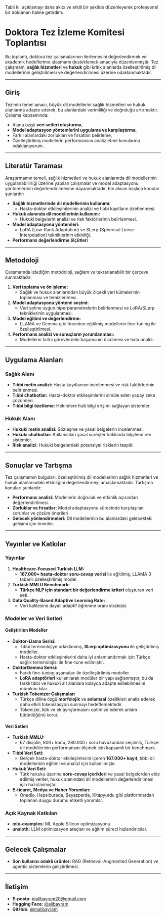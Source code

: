Tabii ki, açıklamayı daha akıcı ve etkili bir şekilde düzenleyerek profesyonel bir doküman haline getirdim:

# Doktora Tez İzleme Komitesi Toplantısı

Bu toplantı, doktora tez çalışmalarımın ilerlemesini değerlendirmek ve akademik hedeflerime ulaşmamı desteklemek amacıyla düzenlenmiştir. Tez çalışmam, **sağlık hizmetleri** ve **hukuk** gibi kritik alanlarda özelleştirilmiş dil modellerinin geliştirilmesi ve değerlendirilmesi üzerine odaklanmaktadır.

---

## Giriş

Tezimin temel amacı, büyük dil modellerini sağlık hizmetleri ve hukuk alanlarına adapte ederek, bu alanlardaki verimliliği ve doğruluğu artırmaktır. Çalışma kapsamında:

- Alana özgü **veri setleri oluşturma**,
- **Model adaptasyon yöntemlerini uygulama ve karşılaştırma**,
- Farklı alanlardaki zorlukları ve fırsatları belirleme,
- Özelleştirilmiş modellerin performansını analiz etme konularına odaklanıyorum.

---

## Literatür Taraması

Araştırmamın temeli, sağlık hizmetleri ve hukuk alanlarında dil modellerinin uygulanabilirliği üzerine yapılan çalışmalar ve model adaptasyonu yöntemlerinin değerlendirilmesine dayanmaktadır. Ele alınan başlıca konular şunlardır:

- **Sağlık hizmetlerinde dil modellerinin kullanımı:**
  - Hasta-doktor etkileşimlerinin analizi ve tıbbi kayıtların özetlenmesi.
- **Hukuk alanında dil modellerinin kullanımı:**
  - Hukuki belgelerin analizi ve risk faktörlerinin belirlenmesi.
- **Model adaptasyonu yöntemleri:**
  - LoRA (Low-Rank Adaptation) ve SLerp (Spherical Linear Interpolation) tekniklerinin etkinliği.
- **Performans değerlendirme ölçütleri**

---

## Metodoloji

Çalışmamda izlediğim metodoloji, sağlam ve tekrarlanabilir bir çerçeve sunmaktadır:

1. **Veri toplama ve ön işleme:**
   - Sağlık ve hukuk alanlarından büyük ölçekli veri kümelerinin toplanması ve temizlenmesi.
2. **Model adaptasyonu yöntemi seçimi:**
   - Veri setine uygun hiperparametrelerin belirlenmesi ve LoRA/SLerp tekniklerinin uygulanması.
3. **Model eğitimi ve değerlendirme:**
   - LLAMA ve Gemma gibi önceden eğitilmiş modellerin fine-tuning ile özelleştirilmesi.
4. **Performans analizi ve sonuçların yorumlanması:**
   - Modellerin farklı görevlerdeki başarısının ölçülmesi ve hata analizi.

---

## Uygulama Alanları

### Sağlık Alanı
- **Tıbbi metin analizi:** Hasta kayıtlarının incelenmesi ve risk faktörlerinin belirlenmesi.
- **Tıbbi chatbotlar:** Hasta-doktor etkileşimlerini simüle eden yapay zeka çözümleri.
- **Tıbbi bilgi özetleme:** Hekimlere hızlı bilgi erişimi sağlayan sistemler.

### Hukuk Alanı
- **Hukuki metin analizi:** Sözleşme ve yasal belgelerin incelenmesi.
- **Hukuki chatbotlar:** Kullanıcıları yasal süreçler hakkında bilgilendiren sistemler.
- **Risk analizi:** Hukuki belgelerdeki potansiyel risklerin tespiti.

---

## Sonuçlar ve Tartışma

Tez çalışmamın bulguları, özelleştirilmiş dil modellerinin sağlık hizmetleri ve hukuk alanlarındaki etkinliğini değerlendirmeyi amaçlamaktadır. Tartışma konuları şunlardır:

- **Performans analizi:** Modellerin doğruluk ve etkinlik açısından değerlendirilmesi.
- **Zorluklar ve fırsatlar:** Model adaptasyonu sürecinde karşılaşılan sorunlar ve çözüm önerileri.
- **Gelecek yönlendirmeleri:** Dil modellerinin bu alanlardaki gelecekteki gelişimi için öneriler.

---

## Yayınlar ve Katkılar

### Yayınlar
1. **Healthcare-Focused Turkish LLM:**
   - **167.000+ hasta-doktor soru-cevap verisi** ile eğitilmiş, LLAMA 3 tabanlı özelleştirilmiş model.
2. **Turkish MMLU Benchmark:**
   - **Türkçe NLP için standart bir değerlendirme kriteri** oluşturan veri seti.
3. **Data Quality-Based Adaptive Learning Rate:**
   - Veri kalitesine dayalı adaptif öğrenme oranı stratejisi.

### Modeller ve Veri Setleri

#### Geliştirilen Modeller
- **Doktor-Llama Serisi:** 
  - Tıbbi terminolojiye odaklanmış, **SLerp optimizasyonu** ile geliştirilmiş modeller.
  - Hasta-doktor etkileşimlerini daha iyi anlamlandırmak için Türkçe sağlık terminolojisi ile fine-tune edilmiştir.
- **DoktorGemma Serisi:** 
  - Farklı fine-tuning aşamaları ile özelleştirilmiş modeller.
  - **LoRA adaptörleri** kullanılarak modüler bir yapı sağlanmıştır, bu da farklı tıbbi ve hukuki alt alanlara kolayca adapte edilebilmesini mümkün kılar.
- **Turkish Tokenizer Çalışmaları**
  - Türkçe diline özgü **morfolojik** ve **anlamsal** özellikleri analiz ederek daha etkili tokenizasyon sunmayı hedeflemektedir.
  - Tokenizer, kök ve ek ayrıştırmasını optimize ederek anlam bütünlüğünü korur.

#### Veri Setleri
- **Turkish MMLU:** 
  - 67 disiplin, 800+ konu, 280.000+ soru havuzundan seçilmiş, Türkçe dil modellerinin performansını ölçmek için kapsamlı bir benchmark.
- **Tıbbi Veri Seti:** 
  - Gerçek hasta-doktor etkileşimlerini içeren **167.000+ kayıt**, tıbbi dil modellerinin eğitimi ve analizi için kullanılmıştır.
- **Hukuk Veri Seti:** 
  - Türk hukuku üzerine **soru-cevap içerikleri** ve yasal belgelerden elde edilmiş veriler, hukuk alanındaki dil modellerinin değerlendirilmesi için hazırlanmıştır.
- **E-ticaret, Medya ve Haber Yorumları:**
   - Onedio, Hepsiburada, Beyazperde, Kitapyurdu gibi platformlardan toplanan duygu durumu etiketli yorumlar.

### Açık Kaynak Katkıları
- **mlx-examples:** ML Apple Silicon optimizasyonu.
- **unsloth:** LLM optimizasyon araçları ve eğitim süreci hızlandırıcılar.

---

## Gelecek Çalışmalar

- **Son kullanıcı odaklı ürünler:** RAG (Retrieval-Augmented Generation) ve agentic sistemlerin geliştirilmesi.

---

## İletişim

- **E-posta:** malibayram20@gmail.com
- **Hugging Face:** [@alibayram](https://huggingface.co/alibayram)
- **GitHub:** [@malibayram](https://github.com/malibayram)
